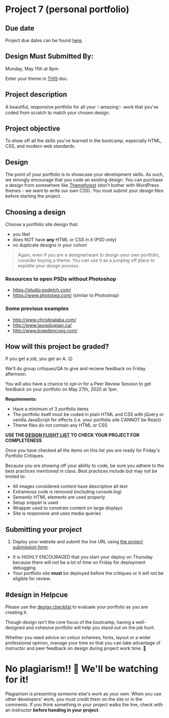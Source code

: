 # Project 7 (personal portfolio)

## Due date

Project due dates can be found [here](https://github.com/HackerYou/bootcamp-notes/blob/master/stuff-you-need-to-know/important-dates.md).

## Design Must Submitted By:

Monday, May 11th at 6pm

Enter your theme in [THIS](https://docs.google.com/spreadsheets/d/1jAUonW2B0KRQIFoJ_x8RIMPUBK41Hs3e68Q1HScfmlg/edit#gid=662615774) doc. 


## Project description

A beautiful, responsive portfolio for all your ✨amazing✨ work that you've coded from scratch to match your chosen design.

## Project objective

To show off all the skills you've learned in the bootcamp, especially HTML, CSS, and modern web standards.

## Design

The point of your portfolio is to showcase your development skills. As such, we strongly encourage that you code an existing design. You can purchase a design from somewhere like [Themeforest](http://1.envato.market/hackeryou) (don't bother with WordPress themes - we want to write our own CSS). You must submit your design files before starting the project.
<!-- 
You may not update an existing portfolio, you must start from scratch. -->

## Choosing a design

Choose a portfolio site design that:

-   you like!
-   does NOT have **any** HTML or CSS in it (PSD only)
-   no duplicate designs in your cohort 
<!-- -   no recent grad has used (check the [past portfolio themes doc](https://docs.google.com/spreadsheets/d/1ZQqQnn-gSbyRlk_Au_MRoRsttsgy4BRdRnldnoclt6I/edit#gid=0)) -->

> Again, even if you are a designer/want to design your own portfolio, consider buying a theme. You can use it as a jumping off place to expidite your design process.

### Resources to open PSDs without Photoshop

-   https://studio.psdetch.com/
-   https://www.photopea.com/ (similar to Photoshop)

### Some previous examples

-   <http://www.christinalaba.com/>
-   <http://www.lauraduggan.ca/>
-   <http://www.braedencraig.com/>

## How will this project be graded?

If you get a job, you get an A. 😉

We'll do group critiques/QA to give and recieve feedback on Friday afternoon.

You will also have a chance to opt-in for a Peer Review Session to get feedback on your portfolio on May 27th, 2020 at 1pm.

**Requirements:**

-   Have a minimum of 3 portfolio items
-   The portfolio itself must be coded in plain HTML and CSS with jQuery or vanilla JavaScript for effects (i.e. your portfolio site CANNOT be React)
-   Theme files do not contain any HTML or CSS


**USE THE [DESIGN FLIGHT LIST](https://github.com/HackerYou/bootcamp-notes/blob/master/stuff-you-need-to-know/Juno-Design-flight-list.pdf) TO CHECK YOUR PROJECT FOR COMPLETENESS**

Once you have checked all the items on this list you are ready for Friday's Portfolio Critiques.

Because you are showing off your ability to code, be sure you adhere to the best practices mentioned in class. Best practices include but may not be limited to:

-   All images considered content have descriptive alt text
-   Extraneous code is removed (including console.log)
-   Semantic HTML elements are used properly
-   Setup snippet is used
-   Wrapper used to constrain content on large displays
-   Site is responsive and uses media queries

## Submitting your project

1. Deploy your website and submit the live URL using [the project submission form](https://docs.google.com/forms/d/1ld09hsgj2WEpCEjNwg8ezA-wOlsFKeuBleYHlOPDUW0/edit).

-   It is HIGHLY ENCOURAGED that you start your deploy on Thursday because  there will not be a lot of time on Friday for deployment debugging.
-   Your portfolio site **must** be deployed before the critiques or it will not be eligible for review.


## #design in Helpcue

Please use the [design checklist](https://github.com/HackerYou/bootcamp-notes/blob/master/stuff-you-need-to-know/design-checklist.pdf) to evaluate your portfolio as you are creating it. 

Though design isn't the core focus of the bootcamp, having a well-designed and cohesive portfolio will help you stand out on the job hunt.

Whether you need advice on colour schemes, fonts, layout or a wider professional opinion, manage your time so that you can take advantage of instructor and peer feedback on design during project work time. 🎨

# No plagiarism!! 👀 We'll be watching for it!

Plagiairism is presenting someone else's work as your own. When you use other developers' work, you must credit them on the site or in the comments. If you think something in your project walks the line, check with an instructor **before handing in your project**.
